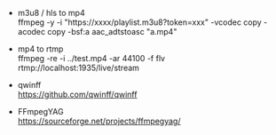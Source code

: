 * m3u8 / hls to mp4  
ffmpeg -y -i "https://xxxx/playlist.m3u8?token=xxx"  -vcodec copy -acodec copy -bsf:a aac_adtstoasc "a.mp4"  

* mp4 to rtmp   
ffmpeg -re -i ../test.mp4 -ar 44100 -f flv rtmp://localhost:1935/live/stream  

* qwinff  
https://github.com/qwinff/qwinff  

* FFmpegYAG  
https://sourceforge.net/projects/ffmpegyag/  
